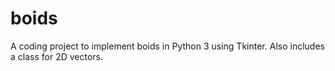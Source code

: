 # boids
A coding project to implement boids in Python 3 using Tkinter. Also includes a class for 2D vectors.
